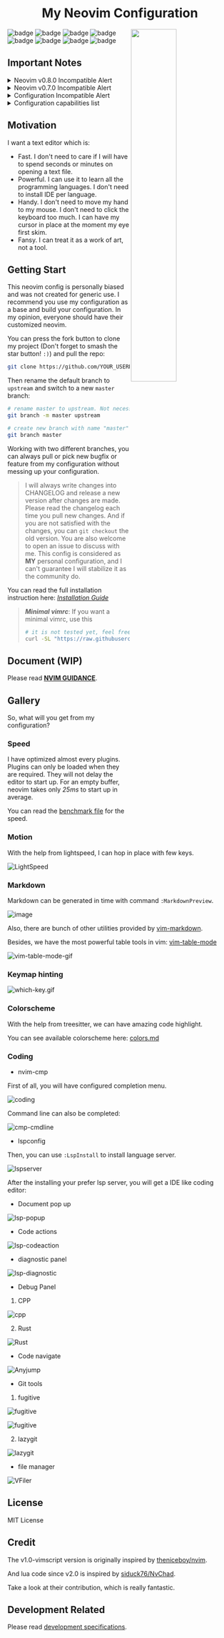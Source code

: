 <h1 align="center">My Neovim Configuration</h1>
<img src="./docs/images/screenshot.png" width="45%" align="right"/>

![badge](https://github.com/avimitin/nvim/actions/workflows/test.yml/badge.svg)
![badge](https://github.com/avimitin/nvim/actions/workflows/lint.yml/badge.svg)
![badge](https://img.shields.io/badge/Language-Lua-blue?logo=lua&logoColor=blue)
![badge](https://img.shields.io/github/contributors/Avimitin/nvim?color=dark-green)
![badge](https://img.shields.io/github/issues/Avimitin/nvim)
![badge](https://img.shields.io/github/license/Avimitin/nvim)
![badge](https://img.shields.io/github/forks/Avimitin/nvim?style=social)
![badge](https://img.shields.io/github/stars/Avimitin/nvim?style=social)

## Important Notes

<details>
    <summary markdown="span">Neovim v0.8.0 Incompatible Alert</summary>

- Markdown Preview failed to open due to `NVIM_LISTEN_ADDRESS` [removal](https://github.com/iamcco/markdown-preview.nvim/issues/452).
Fix available in my [fork](https://github.com/Avimitin/markdown-preview.nvim).

</details>

<details>
    <summary markdown="span">Neovim v0.7.0 Incompatible Alert</summary>

Neovim v0.7.0 has released. The configuration itself is working fine.
But there are also other changes that might incompatible with your computer.

- libvterm 0.1 is now required, as neovim has bug with 0.2 version. This might
make your terminal can't handle keymap correctly.

    > Arch Linux can use this mechanic to replace the dependency:
    > https://github.com/neovim/neovim/issues/17956#issuecomment-1086647838/
    >
    > Bug Report: https://github.com/neovim/neovim/issues/16699
    >
    > Fix PR: https://github.com/neovim/neovim/pull/17329

</details>

<details>
    <summary markdown="span">Configuration Incompatible Alert</summary>
The configuration is no more compatible with neovim 0.6.0 now.
If you are still using neovim 0.6.0, please checkout to the 4.0.2 version:

```bash
git clone https://github.com/Avimitin/nvim
git checkout 4.0.2
```
</details>

<details>
    <summary markdown="span">Configuration capabilities list</summary>

| Neovim Version                   | Configuration Version |
|----------------------------------|-----------------------|
| `NVIM-v0.8.0-dev+98-g069da468d5` | `HEAD`                |
| `NVIM v0.8.0`                    | `6.0.0`               |
| `NVIM v0.7*`                     | `5.2.2`               |
| `NVIM v0.6*`                     | `4.0.2`               |

</details>

## Motivation

I want a text editor which is:

* Fast. I don't need to care if I will have to spend seconds or minutes on
opening a text file.
* Powerful. I can use it to learn all the programming languages. I don't
need to install IDE per language.
* Handy. I don't need to move my hand to my mouse. I don't need to click
the keyboard too much. I can have my cursor in place at the moment my eye first skim.
* Fansy. I can treat it as a work of art, not a tool.

## Getting Start

This neovim config is personally biased and was not created for generic use.
I recommend you use my configuration as a base and build your
configuration. In my opinion, everyone should have their customized
neovim.

You can press the fork button to clone my project (Don't forget
to smash the star button! `:)`) and pull the repo:

```bash
git clone https://github.com/YOUR_USERNAME/nvim.git ~/.config/nvim
```

Then rename the default branch to `upstream` and switch to a new `master` branch:

```bash
# rename master to upstream. Not necessary to be upstream, you can pick whatever you like as branch name.
git branch -m master upstream

# create new branch with name "master". Not necessary to be master too.
git branch master
```

Working with two different branches, you can always pull or pick new bugfix or feature
from my configuration without messing up your configuration.

> I will always write changes into CHANGELOG and release a new version after changes are made.
> Please read the changelog each time you pull new changes. And if you are not satisfied
> with the changes, you can `git checkout` the old version. You are also welcome to open an issue
> to discuss with me. This config is considered as **MY** personal configuration,
> and I can't guarantee I will stabilize it as the community do.

You can read the full installation instruction here:
[*Installation Guide*](https://avimitin.github.io/nvim/en_us/installation.html)

> ***Minimal vimrc***: If you want a minimal vimrc, use this
>
> ```bash
> # it is not tested yet, feel free to open issues
> curl -SL "https://raw.githubusercontent.com/Avimitin/nvim/master/.vimrc" -o ~/.vimrc
>```

## Document (WIP)

Please read [**NVIM GUIDANCE**](https://avimitin.github.io/nvim).

## Gallery

So, what will you get from my configuration?

### Speed

I have optimized almost every plugins.
Plugins can only be loaded when they are required.
They will not delay the editor to start up.
For an empty buffer, neovim takes only *25ms* to start up in average.

You can read the [benchmark file](./fixtures/benchmark.txt)
for the speed.

### Motion

With the help from lightspeed, I can hop in place with few keys.

![LightSpeed](./docs/images/lightspeed.png)

### Markdown

Markdown can be generated in time with command `:MarkdownPreview`.

![image](./docs/images/neovim-md.png)

Also, there are bunch of other utilities provided by
[vim-markdown](https://github.com/plasticboy/vim-markdown).

Besides, we have the most powerful table tools in vim:
[vim-table-mode](https://github.com/dhruvasagar/vim-table-mode/)

![vim-table-mode-gif](./docs/images/tablemode.gif)

### Keymap hinting

![which-key.gif](./docs/images/which-key.gif)

### Colorscheme

With the help from treesitter, we can have amazing code highlight.

You can see available colorscheme here: [colors.md](./docs/src/en_us/colors.md)

### Coding

- nvim-cmp

First of all, you will have configured completion menu.

![coding](./docs/images/nvim-cmp.png)

Command line can also be completed:

![cmp-cmdline](./docs/images/nvim-cmp-cmdline.png)

- lspconfig

Then, you can use `:LspInstall` to install language server.

![lspserver](https://user-images.githubusercontent.com/6705160/150685720-782e33ba-172c-44b6-8558-fb4e98495294.png)

After the installing your prefer lsp server, you will get a IDE like
coding editor:

* Document pop up

![lsp-popup](./docs/images/help.png)

* Code actions

![lsp-codeaction](./docs/images/codeaction.png)

* diagnostic panel

![lsp-diagnostic](./docs/images/diagnostic.png)

* Debug Panel

1. CPP

![cpp](./docs/images/dap-debug-cpp.png)

2. Rust

![Rust](./docs/images/dap-debug-rust.png)

* Code navigate

![Anyjump](./docs/images/anyjump.png)

* Git tools

1. fugitive

![fugitive](./docs/images/neovim-fugitive.png)

![fugitive](./docs/images/fugitive.png)

2. lazygit

![lazygit](./docs/images/neovim-lazygit.png)

* file manager

![VFiler](./docs/images/vfiler.png)

## License

MIT License

## Credit

The v1.0-vimscript version is originally inspired by
[theniceboy/nvim](https://github.com/theniceboy/nvim).

And lua code since v2.0 is inspired by
[siduck76/NvChad](https://github.com/siduck76/NvChad).

Take a look at their contribution, which is really fantastic.

## Development Related

Please read [development specifications](./docs/src/en_us/development.md).
